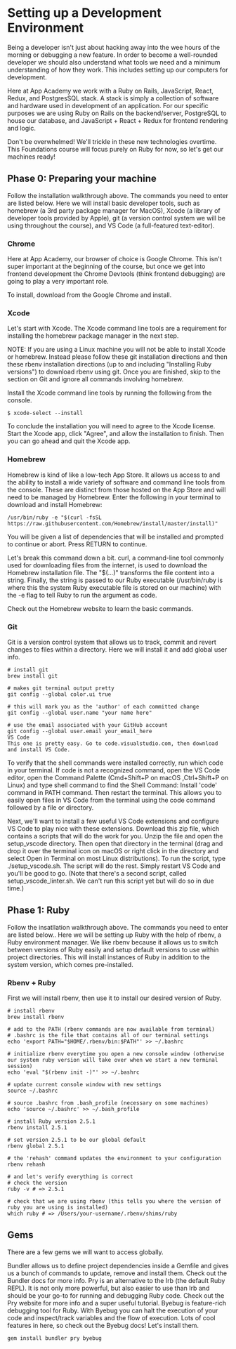 # Setting up a Development Environment
Being a developer isn't just about hacking away into the wee hours of the morning or debugging a new feature. In order to become a well-rounded developer we should also understand what tools we need and a minimum understanding of how they work. This includes setting up our computers for development.

Here at App Academy we work with a Ruby on Rails, JavaScript, React, Redux, and PostgresSQL stack. A stack is simply a collection of software and hardware used in development of an application. For our specific purposes we are using Ruby on Rails on the backend/server, PostgreSQL to house our database, and JavaScript + React + Redux for frontend rendering and logic.

Don't be overwhelmed! We'll trickle in these new technologies overtime. This Foundations course will focus purely on Ruby for now, so let's get our machines ready!

## Phase 0: Preparing your machine

Follow the installation walkthrough above. The commands you need to enter are listed below. Here we will install basic developer tools, such as homebrew (a 3rd party package manager for MacOS), Xcode (a library of developer tools provided by Apple), git (a version control system we will be using throughout the course), and VS Code (a full-featured text-editor).

### Chrome
Here at App Academy, our browser of choice is Google Chrome. This isn't super important at the beginning of the course, but once we get into frontend development the Chrome Devtools (think frontend debugging) are going to play a very important role.

To install, download from the Google Chrome and install.

### Xcode
Let's start with Xcode. The Xcode command line tools are a requirement for installing the homebrew package manager in the next step.

NOTE: If you are using a Linux machine you will not be able to install Xcode or homebrew. Instead please follow these git installation directions and then these rbenv installation directions (up to and including "Installing Ruby versions") to download rbenv using git. Once you are finished, skip to the section on Git and ignore all commands involving homebrew.

Install the Xcode command line tools by running the following from the console.
```
$ xcode-select --install
```
To conclude the installation you will need to agree to the Xcode license. Start the Xcode app, click "Agree", and allow the installation to finish. Then you can go ahead and quit the Xcode app.

### Homebrew
Homebrew is kind of like a low-tech App Store. It allows us access to and the ability to install a wide variety of software and command line tools from the console. These are distinct from those hosted on the App Store and will need to be managed by Homebrew.
Enter the following in your terminal to download and install Homebrew:

```
/usr/bin/ruby -e "$(curl -fsSL https://raw.githubusercontent.com/Homebrew/install/master/install)"
```
You will be given a list of dependencies that will be installed and prompted to continue or abort. Press RETURN to continue.

Let's break this command down a bit. curl, a command-line tool commonly used for downloading files from the internet, is used to download the Homebrew installation file. The "$(...)" transforms the file content into a string. Finally, the string is passed to our Ruby executable (/usr/bin/ruby is where this the system Ruby executable file is stored on our machine) with the -e flag to tell Ruby to run the argument as code.

Check out the Homebrew website to learn the basic commands.

### Git
Git is a version control system that allows us to track, commit and revert changes to files within a directory. Here we will install it and add global user info.
```
# install git
brew install git

# makes git terminal output pretty
git config --global color.ui true

# this will mark you as the 'author' of each committed change
git config --global user.name "your name here"

# use the email associated with your GitHub account
git config --global user.email your_email_here
VS Code
This one is pretty easy. Go to code.visualstudio.com, then download and install VS Code.
```
To verify that the shell commands were installed correctly, run which code in your terminal. If code is not a recognized command, open the VS Code editor, open the Command Palette (Cmd+Shift+P on macOS ,Ctrl+Shift+P on Linux) and type shell command to find the Shell Command: Install 'code' command in PATH command. Then restart the terminal. This allows you to easily open files in VS Code from the terminal using the code command followed by a file or directory.

Next, we'll want to install a few useful VS Code extensions and configure VS Code to play nice with these extensions. Download this zip file, which contains a scripts that will do the work for you. Unzip the file and open the setup_vscode directory. Then open that directory in the terminal (drag and drop it over the terminal icon on macOS or right click in the directory and select Open in Terminal on most Linux distributions). To run the script, type ./setup_vscode.sh. The script will do the rest. Simply restart VS Code and you'll be good to go. (Note that there's a second script, called setup_vscode_linter.sh. We can't run this script yet but will do so in due time.)

## Phase 1: Ruby

Follow the insatllation walkthrough above. The commands you need to enter are listed below.. Here we will be setting up Ruby with the help of rbenv, a Ruby environment manager. We like rbenv because it allows us to switch between versions of Ruby easily and setup default versions to use within project directories. This will install instances of Ruby in addition to the system version, which comes pre-installed.

### Rbenv + Ruby
First we will install rbenv, then use it to install our desired version of Ruby.
```
# install rbenv
brew install rbenv

# add to the PATH (rbenv commands are now available from terminal)
# .bashrc is the file that contains all of our terminal settings
echo 'export PATH="$HOME/.rbenv/bin:$PATH"' >> ~/.bashrc

# initialize rbenv everytime you open a new console window (otherwise our system ruby version will take over when we start a new terminal session)
echo 'eval "$(rbenv init -)"' >> ~/.bashrc

# update current console window with new settings
source ~/.bashrc

# source .bashrc from .bash_profile (necessary on some machines)
echo 'source ~/.bashrc' >> ~/.bash_profile

# install Ruby version 2.5.1
rbenv install 2.5.1

# set version 2.5.1 to be our global default
rbenv global 2.5.1

# the 'rehash' command updates the environment to your configuration
rbenv rehash

# and let's verify everything is correct
# check the version
ruby -v # => 2.5.1

# check that we are using rbenv (this tells you where the version of ruby you are using is installed)
which ruby # => /Users/your-username/.rbenv/shims/ruby

```
## Gems
There are a few gems we will want to access globally.

Bundler allows us to define project dependencies inside a Gemfile and gives us a bunch of commands to update, remove and install them. Check out the Bundler docs for more info.
Pry is an alternative to the Irb (the default Ruby REPL). It is not only more powerful, but also easier to use than Irb and should be your go-to for running and debugging Ruby code. Check out the Pry website for more info and a super useful tutorial.
Byebug is feature-rich debugging tool for Ruby. With Byebug you can halt the execution of your code and inspect/track variables and the flow of execution. Lots of cool features in here, so check out the Byebug docs!
Let's install them.
```
gem install bundler pry byebug
```